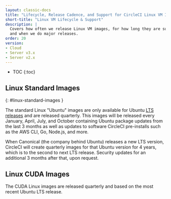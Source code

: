 ```yaml
---
layout: classic-docs
title: "Lifecycle, Release Cadence, and Support for CircleCI Linux VM Images"
short-title: "Linux VM Lifecycle & Support"
description: |
  Covers how often we release Linux VM images, for how long they are supported,
  and when we do major releases.
order: 20
version:
- Cloud
- Server v3.x
- Server v2.x
---
```


* TOC
{:toc}

## Linux Standard Images
{: #linux-standard-images }

The standard Linux "Ubuntu" images are only available for Ubuntu [LTS releases](https://ubuntu.com/blog/what-is-an-ubuntu-lts-release) and are released quarterly.
This images will be released every January, April, July, and October containing Ubuntu package updates from the last 3 months as well as updates to software CircleCI pre-installs such as the AWS CLI, Go, Node.js, and more.

When Canonical (the company behind Ubuntu) releases a new LTS version, CircleCI will create quarterly images for that Ubuntu version for 4 years, which is to the second to next LTS release.
Security updates for an additional 3 months after that, upon request.

## Linux CUDA Images

The CUDA Linux images are released quarterly and based on the most recent Ubuntu LTS release.

